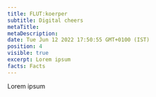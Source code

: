 ```yaml
---
title: FLUT:koerper
subtitle: Digital cheers
metaTitle:
metaDescription:
date: Tue Jun 12 2022 17:50:55 GMT+0100 (IST)
position: 4
visible: true
excerpt: Lorem ipsum
facts: Facts
---
```


Lorem ipsum
